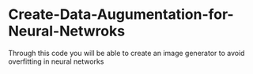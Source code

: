 # Create-Data-Augumentation-for-Neural-Netwroks
Through this code you will be able to create an image generator to avoid overfitting in neural networks
